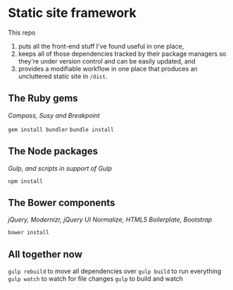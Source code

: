 # Static site framework

This repo

1. puts all the front-end stuff I've found useful in one place,
1. keeps all of those dependencies tracked by their package managers so they're under version control and can be easily updated, and
1. provides a modifiable workflow in one place that produces an uncluttered static site in `/dist`.


## The Ruby gems

_Compass, Susy and Breakpoint_

`gem install bundler`
`bundle install`


## The Node packages

_Gulp, and scripts in support of Gulp_

`npm install`


## The Bower components

_jQuery, Modernizr, jQuery UI_
_Normalize, HTML5 Boilerplate, Bootstrap_

`bower install`


## All together now

`gulp rebuild` to move all dependencies over
`gulp build` to run everything
`gulp watch` to watch for file changes
`gulp` to build and watch
